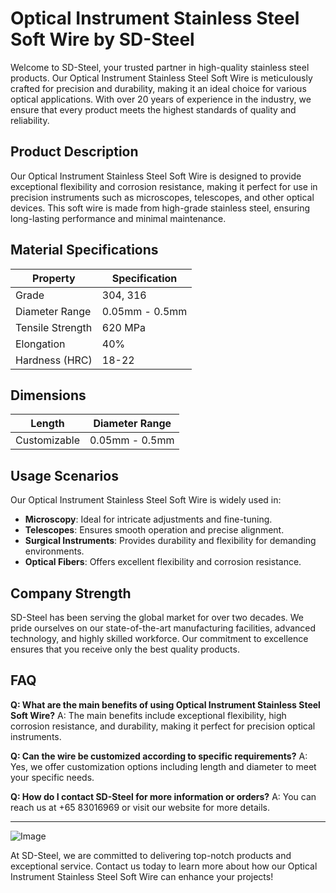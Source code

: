 # Optical Instrument Stainless Steel Soft Wire by SD-Steel

Welcome to SD-Steel, your trusted partner in high-quality stainless steel products. Our Optical Instrument Stainless Steel Soft Wire is meticulously crafted for precision and durability, making it an ideal choice for various optical applications. With over 20 years of experience in the industry, we ensure that every product meets the highest standards of quality and reliability.

## Product Description

Our Optical Instrument Stainless Steel Soft Wire is designed to provide exceptional flexibility and corrosion resistance, making it perfect for use in precision instruments such as microscopes, telescopes, and other optical devices. This soft wire is made from high-grade stainless steel, ensuring long-lasting performance and minimal maintenance.

## Material Specifications

| Property           | Specification |
|--------------------|---------------|
| Grade              | 304, 316      |
| Diameter Range     | 0.05mm - 0.5mm|
| Tensile Strength   | 620 MPa      |
| Elongation         | 40%          |
| Hardness (HRC)     | 18-22        |

## Dimensions

| Length             | Diameter Range |
|--------------------|----------------|
| Customizable       | 0.05mm - 0.5mm |

## Usage Scenarios

Our Optical Instrument Stainless Steel Soft Wire is widely used in:

- **Microscopy**: Ideal for intricate adjustments and fine-tuning.
- **Telescopes**: Ensures smooth operation and precise alignment.
- **Surgical Instruments**: Provides durability and flexibility for demanding environments.
- **Optical Fibers**: Offers excellent flexibility and corrosion resistance.

## Company Strength

SD-Steel has been serving the global market for over two decades. We pride ourselves on our state-of-the-art manufacturing facilities, advanced technology, and highly skilled workforce. Our commitment to excellence ensures that you receive only the best quality products.

## FAQ

**Q: What are the main benefits of using Optical Instrument Stainless Steel Soft Wire?**
A: The main benefits include exceptional flexibility, high corrosion resistance, and durability, making it perfect for precision optical instruments.

**Q: Can the wire be customized according to specific requirements?**
A: Yes, we offer customization options including length and diameter to meet your specific needs.

**Q: How do I contact SD-Steel for more information or orders?**
A: You can reach us at +65 83016969 or visit our website for more details.

---

![Image](https://github.com/user-attachments/assets/2567258e-e124-4816-932d-1809bd27ef0b)

At SD-Steel, we are committed to delivering top-notch products and exceptional service. Contact us today to learn more about how our Optical Instrument Stainless Steel Soft Wire can enhance your projects!